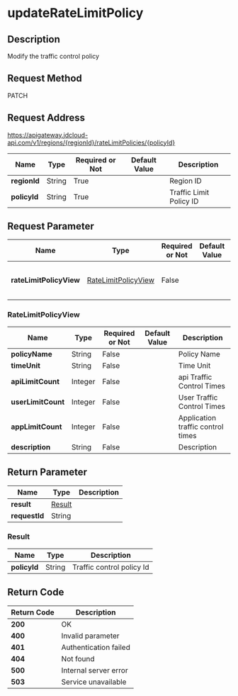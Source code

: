# updateRateLimitPolicy


## Description
Modify the traffic control policy

## Request Method
PATCH

## Request Address
https://apigateway.jdcloud-api.com/v1/regions/{regionId}/rateLimitPolicies/{policyId}

|Name|Type|Required or Not|Default Value|Description|
|---|---|---|---|---|
|**regionId**|String|True| |Region ID|
|**policyId**|String|True| |Traffic Limit Policy ID|

## Request Parameter
|Name|Type|Required or Not|Default Value|Description|
|---|---|---|---|---|
|**rateLimitPolicyView**|[RateLimitPolicyView](updateratelimitpolicy#ratelimitpolicyview)|False| |Traffic control policy details|

### <div id="ratelimitpolicyview">RateLimitPolicyView</div>
|Name|Type|Required or Not|Default Value|Description|
|---|---|---|---|---|
|**policyName**|String|False| |Policy Name|
|**timeUnit**|String|False| |Time Unit|
|**apiLimitCount**|Integer|False| |api Traffic Control Times|
|**userLimitCount**|Integer|False| |User Traffic Control Times|
|**appLimitCount**|Integer|False| |Application traffic control times|
|**description**|String|False| |Description|

## Return Parameter
|Name|Type|Description|
|---|---|---|
|**result**|[Result](updateratelimitpolicy#result)| |
|**requestId**|String| |

### <div id="result">Result</div>
|Name|Type|Description|
|---|---|---|
|**policyId**|String|Traffic control policy Id|

## Return Code
|Return Code|Description|
|---|---|
|**200**|OK|
|**400**|Invalid parameter|
|**401**|Authentication failed|
|**404**|Not found|
|**500**|Internal server error|
|**503**|Service unavailable|
